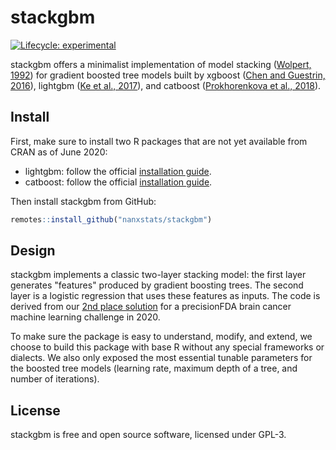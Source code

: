 # stackgbm

[![Lifecycle: experimental](https://img.shields.io/badge/lifecycle-experimental-orange.svg)](https://www.tidyverse.org/lifecycle/#experimental)

stackgbm offers a minimalist implementation of model stacking ([Wolpert, 1992](https://doi.org/10.1016/S0893-6080(05)80023-1)) for gradient boosted tree models built by xgboost ([Chen and Guestrin, 2016](https://doi.org/10.1145/2939672.2939785)), lightgbm ([Ke et al., 2017](https://papers.nips.cc/paper/6907-lightgbm-a-highly-efficient-gradient-boosting-decision)), and catboost ([Prokhorenkova et al., 2018](https://papers.nips.cc/paper/7898-catboost-unbiased-boosting-with-categorical-features)).

## Install

First, make sure to install two R packages that are not yet available from CRAN as of June 2020:

- lightgbm: follow the official [installation guide](https://github.com/microsoft/LightGBM/tree/master/R-package).
- catboost: follow the official [installation guide](https://catboost.ai/docs/concepts/r-installation.html).

Then install stackgbm from GitHub:

```r
remotes::install_github("nanxstats/stackgbm")
```

## Design

stackgbm implements a classic two-layer stacking model: the first layer generates "features" produced by gradient boosting trees. The second layer is a logistic regression that uses these features as inputs. The code is derived from our [2nd place solution](https://github.com/nanxstats/bcpm-msaenet) for a precisionFDA brain cancer machine learning challenge in 2020.

To make sure the package is easy to understand, modify, and extend, we choose to build this package with base R without any special frameworks or dialects. We also only exposed the most essential tunable parameters for the boosted tree models (learning rate, maximum depth of a tree, and number of iterations).

## License

stackgbm is free and open source software, licensed under GPL-3.
